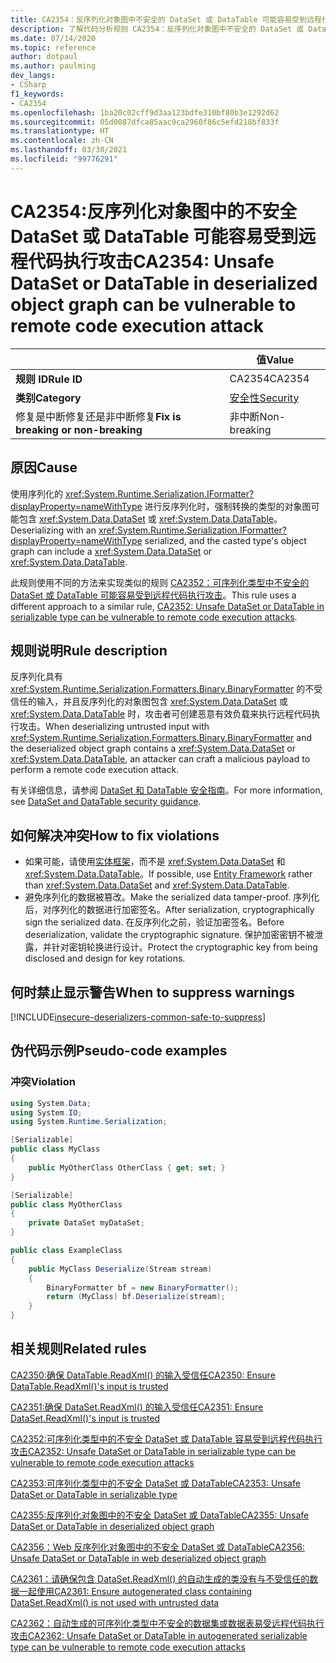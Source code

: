 ```yaml
---
title: CA2354：反序列化对象图中不安全的 DataSet 或 DataTable 可能容易受到远程代码执行攻击（代码分析）
description: 了解代码分析规则 CA2354：反序列化对象图中不安全的 DataSet 或 DataTable 可能容易受到远程代码执行攻击
ms.date: 07/14/2020
ms.topic: reference
author: dotpaul
ms.author: paulming
dev_langs:
- CSharp
f1_keywords:
- CA2354
ms.openlocfilehash: 1ba20c02cff9d3aa123bdfe310bf80b3e1292d62
ms.sourcegitcommit: 05d0087dfca85aac9ca2960f86c5efd218bf833f
ms.translationtype: HT
ms.contentlocale: zh-CN
ms.lasthandoff: 03/30/2021
ms.locfileid: "99776291"
---
```

# <a name="ca2354-unsafe-dataset-or-datatable-in-deserialized-object-graph-can-be-vulnerable-to-remote-code-execution-attack"></a><span data-ttu-id="e037d-103">CA2354:反序列化对象图中的不安全 DataSet 或 DataTable 可能容易受到远程代码执行攻击</span><span class="sxs-lookup"><span data-stu-id="e037d-103">CA2354: Unsafe DataSet or DataTable in deserialized object graph can be vulnerable to remote code execution attack</span></span>

| | <span data-ttu-id="e037d-104">值</span><span class="sxs-lookup"><span data-stu-id="e037d-104">Value</span></span> |
|-|-|
| <span data-ttu-id="e037d-105">**规则 ID**</span><span class="sxs-lookup"><span data-stu-id="e037d-105">**Rule ID**</span></span> |<span data-ttu-id="e037d-106">CA2354</span><span class="sxs-lookup"><span data-stu-id="e037d-106">CA2354</span></span>|
| <span data-ttu-id="e037d-107">**类别**</span><span class="sxs-lookup"><span data-stu-id="e037d-107">**Category**</span></span> |[<span data-ttu-id="e037d-108">安全性</span><span class="sxs-lookup"><span data-stu-id="e037d-108">Security</span></span>](security-warnings.md)|
| <span data-ttu-id="e037d-109">修复是中断修复还是非中断修复</span><span class="sxs-lookup"><span data-stu-id="e037d-109">**Fix is breaking or non-breaking**</span></span> |<span data-ttu-id="e037d-110">非中断</span><span class="sxs-lookup"><span data-stu-id="e037d-110">Non-breaking</span></span>|

## <a name="cause"></a><span data-ttu-id="e037d-111">原因</span><span class="sxs-lookup"><span data-stu-id="e037d-111">Cause</span></span>

<span data-ttu-id="e037d-112">使用序列化的 <xref:System.Runtime.Serialization.IFormatter?displayProperty=nameWithType> 进行反序列化时，强制转换的类型的对象图可能包含 <xref:System.Data.DataSet> 或 <xref:System.Data.DataTable>。</span><span class="sxs-lookup"><span data-stu-id="e037d-112">Deserializing with an <xref:System.Runtime.Serialization.IFormatter?displayProperty=nameWithType> serialized, and the casted type's object graph can include a <xref:System.Data.DataSet> or <xref:System.Data.DataTable>.</span></span>

<span data-ttu-id="e037d-113">此规则使用不同的方法来实现类似的规则 [CA2352：可序列化类型中不安全的 DataSet 或 DataTable 可能容易受到远程代码执行攻击](ca2352.md)。</span><span class="sxs-lookup"><span data-stu-id="e037d-113">This rule uses a different approach to a similar rule, [CA2352: Unsafe DataSet or DataTable in serializable type can be vulnerable to remote code execution attacks](ca2352.md).</span></span>

## <a name="rule-description"></a><span data-ttu-id="e037d-114">规则说明</span><span class="sxs-lookup"><span data-stu-id="e037d-114">Rule description</span></span>

<span data-ttu-id="e037d-115">反序列化具有 <xref:System.Runtime.Serialization.Formatters.Binary.BinaryFormatter> 的不受信任的输入，并且反序列化的对象图包含 <xref:System.Data.DataSet> 或 <xref:System.Data.DataTable> 时，攻击者可创建恶意有效负载来执行远程代码执行攻击。</span><span class="sxs-lookup"><span data-stu-id="e037d-115">When deserializing untrusted input with <xref:System.Runtime.Serialization.Formatters.Binary.BinaryFormatter> and the deserialized object graph contains a <xref:System.Data.DataSet> or <xref:System.Data.DataTable>, an attacker can craft a malicious payload to perform a remote code execution attack.</span></span>

<span data-ttu-id="e037d-116">有关详细信息，请参阅 [DataSet 和 DataTable 安全指南](../../../framework/data/adonet/dataset-datatable-dataview/security-guidance.md)。</span><span class="sxs-lookup"><span data-stu-id="e037d-116">For more information, see [DataSet and DataTable security guidance](../../../framework/data/adonet/dataset-datatable-dataview/security-guidance.md).</span></span>

## <a name="how-to-fix-violations"></a><span data-ttu-id="e037d-117">如何解决冲突</span><span class="sxs-lookup"><span data-stu-id="e037d-117">How to fix violations</span></span>

- <span data-ttu-id="e037d-118">如果可能，请使用[实体框架](/ef/)，而不是 <xref:System.Data.DataSet> 和 <xref:System.Data.DataTable>。</span><span class="sxs-lookup"><span data-stu-id="e037d-118">If possible, use [Entity Framework](/ef/) rather than <xref:System.Data.DataSet> and <xref:System.Data.DataTable>.</span></span>
- <span data-ttu-id="e037d-119">避免序列化的数据被篡改。</span><span class="sxs-lookup"><span data-stu-id="e037d-119">Make the serialized data tamper-proof.</span></span> <span data-ttu-id="e037d-120">序列化后，对序列化的数据进行加密签名。</span><span class="sxs-lookup"><span data-stu-id="e037d-120">After serialization, cryptographically sign the serialized data.</span></span> <span data-ttu-id="e037d-121">在反序列化之前，验证加密签名。</span><span class="sxs-lookup"><span data-stu-id="e037d-121">Before deserialization, validate the cryptographic signature.</span></span> <span data-ttu-id="e037d-122">保护加密密钥不被泄露，并针对密钥轮换进行设计。</span><span class="sxs-lookup"><span data-stu-id="e037d-122">Protect the cryptographic key from being disclosed and design for key rotations.</span></span>

## <a name="when-to-suppress-warnings"></a><span data-ttu-id="e037d-123">何时禁止显示警告</span><span class="sxs-lookup"><span data-stu-id="e037d-123">When to suppress warnings</span></span>

[!INCLUDE[insecure-deserializers-common-safe-to-suppress](~/includes/code-analysis/insecure-deserializers-common-safe-to-suppress.md)]

## <a name="pseudo-code-examples"></a><span data-ttu-id="e037d-124">伪代码示例</span><span class="sxs-lookup"><span data-stu-id="e037d-124">Pseudo-code examples</span></span>

### <a name="violation"></a><span data-ttu-id="e037d-125">冲突</span><span class="sxs-lookup"><span data-stu-id="e037d-125">Violation</span></span>

```csharp
using System.Data;
using System.IO;
using System.Runtime.Serialization;

[Serializable]
public class MyClass
{
    public MyOtherClass OtherClass { get; set; }
}

[Serializable]
public class MyOtherClass
{
    private DataSet myDataSet;
}

public class ExampleClass
{
    public MyClass Deserialize(Stream stream)
    {
        BinaryFormatter bf = new BinaryFormatter();
        return (MyClass) bf.Deserialize(stream);
    }
}
```

## <a name="related-rules"></a><span data-ttu-id="e037d-126">相关规则</span><span class="sxs-lookup"><span data-stu-id="e037d-126">Related rules</span></span>

[<span data-ttu-id="e037d-127">CA2350:确保 DataTable.ReadXml() 的输入受信任</span><span class="sxs-lookup"><span data-stu-id="e037d-127">CA2350: Ensure DataTable.ReadXml()'s input is trusted</span></span>](ca2350.md)

[<span data-ttu-id="e037d-128">CA2351:确保 DataSet.ReadXml() 的输入受信任</span><span class="sxs-lookup"><span data-stu-id="e037d-128">CA2351: Ensure DataSet.ReadXml()'s input is trusted</span></span>](ca2351.md)

[<span data-ttu-id="e037d-129">CA2352:可序列化类型中的不安全 DataSet 或 DataTable 容易受到远程代码执行攻击</span><span class="sxs-lookup"><span data-stu-id="e037d-129">CA2352: Unsafe DataSet or DataTable in serializable type can be vulnerable to remote code execution attacks</span></span>](ca2352.md)

[<span data-ttu-id="e037d-130">CA2353:可序列化类型中的不安全 DataSet 或 DataTable</span><span class="sxs-lookup"><span data-stu-id="e037d-130">CA2353: Unsafe DataSet or DataTable in serializable type</span></span>](ca2353.md)

[<span data-ttu-id="e037d-131">CA2355:反序列化对象图中的不安全 DataSet 或 DataTable</span><span class="sxs-lookup"><span data-stu-id="e037d-131">CA2355: Unsafe DataSet or DataTable in deserialized object graph</span></span>](ca2355.md)

[<span data-ttu-id="e037d-132">CA2356：Web 反序列化对象图中的不安全 DataSet 或 DataTable</span><span class="sxs-lookup"><span data-stu-id="e037d-132">CA2356: Unsafe DataSet or DataTable in web deserialized object graph</span></span>](ca2356.md)

[<span data-ttu-id="e037d-133">CA2361：请确保包含 DataSet.ReadXml() 的自动生成的类没有与不受信任的数据一起使用</span><span class="sxs-lookup"><span data-stu-id="e037d-133">CA2361: Ensure autogenerated class containing DataSet.ReadXml() is not used with untrusted data</span></span>](ca2361.md)

[<span data-ttu-id="e037d-134">CA2362：自动生成的可序列化类型中不安全的数据集或数据表易受远程代码执行攻击</span><span class="sxs-lookup"><span data-stu-id="e037d-134">CA2362: Unsafe DataSet or DataTable in autogenerated serializable type can be vulnerable to remote code execution attacks</span></span>](ca2362.md)
